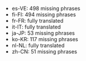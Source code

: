 - es-VE: 498 missing phrases
- fi-FI: 494 missing phrases
- fr-FR: fully translated
- it-IT: fully translated
- ja-JP: 53 missing phrases
- ko-KR: 117 missing phrases
- nl-NL: fully translated
- zh-CN: 51 missing phrases
